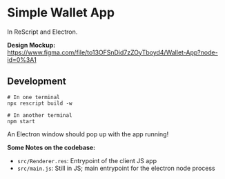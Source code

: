 # Simple Wallet App

In ReScript and Electron.

**Design Mockup:**
https://www.figma.com/file/to13OFSnDid7zZOyTboyd4/Wallet-App?node-id=0%3A1

## Development

```
# In one terminal
npx rescript build -w

# In another terminal
npm start
```

An Electron window should pop up with the app running!

**Some Notes on the codebase:**
- `src/Renderer.res`: Entrypoint of the client JS app
- `src/main.js`: Still in JS; main entrypoint for the electron node process
